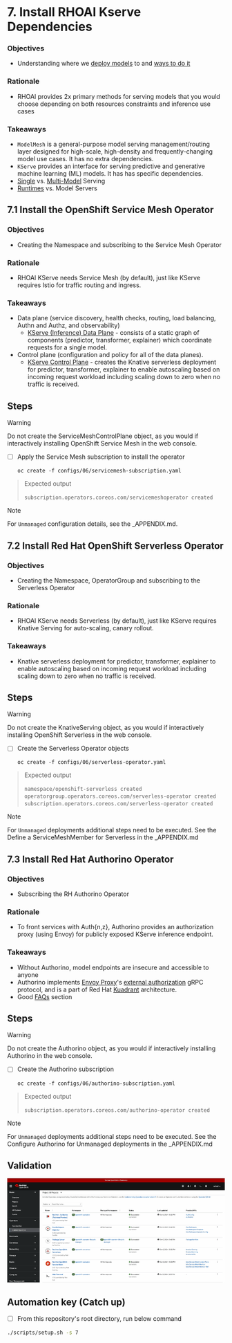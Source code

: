 # 7. Install RHOAI Kserve Dependencies

### Objectives

- Understanding where we [deploy models](/docs/info-deploy-model.md) to and [ways to do it](/docs/info-model-serving.md)

### Rationale

- RHOAI provides 2x primary methods for serving models that you would choose depending on both resources constraints and inference use cases

### Takeaways

- `ModelMesh` is a general-purpose model serving management/routing layer designed for high-scale, high-density and frequently-changing model use cases. It has no extra dependencies.
- `KServe` provides an interface for serving predictive and generative machine learning (ML) models. It has has specific dependencies.
- [Single](https://kserve.github.io/website/0.8/modelserving/v1beta1/serving_runtime/) vs. [Multi-Model](https://kserve.github.io/website/0.8/modelserving/mms/multi-model-serving/) Serving
- [Runtimes](https://kserve.github.io/website/0.8/modelserving/servingruntimes/) vs. Model Servers

## 7.1 Install the OpenShift Service Mesh Operator

### Objectives

- Creating the Namespace and subscribing to the Service Mesh Operator

### Rationale

- RHOAI KServe needs Service Mesh (by default), just like KServe requires Istio for traffic routing and ingress.

### Takeaways

- Data plane (service discovery, health checks, routing, load balancing, Authn and Authz, and observability)
  - [KServe (Inference) Data Plane](https://kserve.github.io/website/latest/modelserving/data_plane/data_plane/) - consists of a static graph of components (predictor, transformer, explainer) which coordinate requests for a single model.
- Control plane (configuration and policy for all of the data planes).
  - [KServe Control Plane](https://kserve.github.io/website/latest/modelserving/control_plane/) - creates the Knative serverless deployment for predictor, transformer, explainer to enable autoscaling based on incoming request workload including scaling down to zero when no traffic is received.

## Steps

> [!WARNING]
> Do not create the ServiceMeshControlPlane object, as you would if interactively installing OpenShift Service Mesh in the web console.

- [ ] Apply the Service Mesh subscription to install the operator

      oc create -f configs/06/servicemesh-subscription.yaml

> Expected output
>
> `subscription.operators.coreos.com/servicemeshoperator created`

> [!NOTE]
> For `Unmanaged` configuration details, see the \_APPENDIX.md.

## 7.2 Install Red Hat OpenShift Serverless Operator

### Objectives

- Creating the Namespace, OperatorGroup and subscribing to the Serverless Operator

### Rationale

- RHOAI KServe needs Serverless (by default), just like KServe requires Knative Serving for auto-scaling, canary rollout.

### Takeaways

- Knative serverless deployment for predictor, transformer, explainer to enable autoscaling based on incoming request workload including scaling down to zero when no traffic is received.

## Steps

> [!WARNING]
> Do not create the KnativeServing object, as you would if interactively installing OpenShift Serverless in the web console.

- [ ] Create the Serverless Operator objects

      oc create -f configs/06/serverless-operator.yaml

> Expected output
>
> `namespace/openshift-serverless created`\
> `operatorgroup.operators.coreos.com/serverless-operator created`\
> `subscription.operators.coreos.com/serverless-operator created`

> [!NOTE]
> For `Unmanaged` deployments additional steps need to be executed. See the Define a ServiceMeshMember for Serverless in the \_APPENDIX.md

## 7.3 Install Red Hat Authorino Operator

### Objectives

- Subscribing the RH Authorino Operator

### Rationale

- To front services with Auth{n,z}, Authorino provides an authorization proxy (using Envoy) for publicly exposed KServe inference endpoint.

### Takeaways

- Without Authorino, model endpoints are insecure and accessible to anyone
- Authorino implements [Envoy Proxy](https://www.envoyproxy.io/)'s [external authorization](https://www.envoyproxy.io/docs/envoy/latest/start/sandboxes/ext_authz) gRPC protocol, and is a part of Red Hat [Kuadrant](https://github.com/kuadrant) architecture.
- Good [FAQs](https://github.com/kuadrant/authorino?tab=readme-ov-file#faq) section

## Steps

> [!WARNING]
> Do not create the Authorino object, as you would if interactively installing Authorino in the web console.

- [ ] Create the Authorino subscription

      oc create -f configs/06/authorino-subscription.yaml

> Expected output
>
> `subscription.operators.coreos.com/authorino-operator created`

> [!NOTE]
> For `Unmanaged` deployments additional steps need to be executed. See the Configure Authorino for Unmanaged deployments in the \_APPENDIX.md

## Validation

![](/assets/06-validation.gif)

## Automation key (Catch up)

- [ ] From this repository's root directory, run below command

```sh
./scripts/setup.sh -s 7
```
